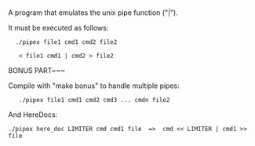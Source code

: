 #
A program that emulates the unix pipe function ("|").

It must be executed as follows:
~~~
  ./pipex file1 cmd1 cmd2 file2
~~~

~~~and behave like the shell commmand line:
   < file1 cmd1 | cmd2 > file2
~~~
   
BONUS PART~~~

Compile with "make bonus" to handle multiple pipes:
~~~
   ./pipex file1 cmd1 cmd2 cmd3 ... cmdn file2
~~~
And HereDocs:
 ~~~
 ./pipex here_doc LIMITER cmd cmd1 file  =>  cmd << LIMITER | cmd1 >> file
~~~
